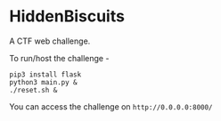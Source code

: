 # HiddenBiscuits

A CTF web challenge.

To run/host the challenge - 
```
pip3 install flask
python3 main.py &
./reset.sh &
```
You can access the challenge on `http://0.0.0.0:8000/`
